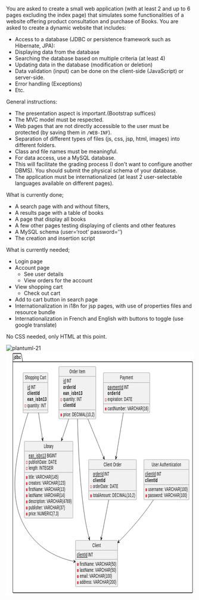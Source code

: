 You are asked to create a small web application (with at least 2 and up to 6 pages excluding the index page) that simulates some functionalities of a website offering product consultation and purchase of Books.
You are asked to create a dynamic website that includes:

* Access to a database (JDBC or persistence framework such as Hibernate, JPA):
* Displaying data from the database
* Searching the database based on multiple criteria (at least 4)
* Updating data in the database (modification or deletion)
* Data validation (input) can be done on the client-side (JavaScript) or server-side.
* Error handling (Exceptions)
* Etc.

General instructions:
* The presentation aspect is important.(Bootstrap suffices)
* The MVC model must be respected.
* Web pages that are not directly accessible to the user must be protected (by saving them in `/WEB-INF`).
* Separation of different types of files (js, css, jsp, html, images) into different folders.
* Class and file names must be meaningful.
* For data access, use a MySQL database.
* This will facilitate the grading process (I don't want to configure another DBMS). You should submit the physical schema of your database.
* The application must be internationalized (at least 2 user-selectable languages available on different pages).

What is currently done;
- A search page with and without filters,
- A results page with a table of books 
- A page that display all books 
- A few other pages testing displaying of clients and other features
- A MySQL schema (user=‘root’ password=’’)
- The creation and insertion script

What is currently needed;
- Login page
- Account page
    - See user details
    - View orders for the account
- View shopping cart
    - Check out cart
- Add to cart button in search page
- Internationalization in i18n for jsp pages, with use of properties files and resource bundle
- Internationalization in French and English with buttons to toggle (use google translate)

No CSS needed, only HTML at this point.

![plantuml-21](https://github.com/youatik/A11.Web_App_TP/assets/112843400/890a1e2f-0b05-4d3f-b543-a91892f33ff1)<?xml version="1.0" encoding="UTF-8" standalone="no"?><svg xmlns="http://www.w3.org/2000/svg" xmlns:xlink="http://www.w3.org/1999/xlink" contentStyleType="text/css" height="653px" preserveAspectRatio="none" style="width:870px;height:653px;background:#FFFFFF;" version="1.1" viewBox="0 0 870 653" width="870px" zoomAndPan="magnify"><defs/><g><!--MD5=[ce99c9de1d09f7d75a0c7ae000a2beeb]
cluster jdbc--><g id="cluster_jdbc"><path d="M33.04,6 L67.04,6 A3.75,3.75 0 0 1 69.54,8.5 L76.54,28.2969 L861.04,28.2969 A2.5,2.5 0 0 1 863.54,30.7969 L863.54,643.5 A2.5,2.5 0 0 1 861.04,646 L33.04,646 A2.5,2.5 0 0 1 30.54,643.5 L30.54,8.5 A2.5,2.5 0 0 1 33.04,6 " fill="none" style="stroke:#000000;stroke-width:1.5;"/><line style="stroke:#000000;stroke-width:1.5;" x1="30.54" x2="76.54" y1="28.2969" y2="28.2969"/><text fill="#000000" font-family="sans-serif" font-size="14" font-weight="bold" lengthAdjust="spacing" textLength="33" x="34.54" y="20.9951">jdbc</text></g><!--MD5=[e3f72718913f1e037c5bc72e44de49f6]
class client--><g id="elem_client"><rect codeLine="9" fill="#F1F1F1" height="123.7813" id="client" rx="2.5" ry="2.5" style="stroke:#181818;stroke-width:0.5;" width="195" x="321.04" y="506"/><text fill="#000000" font-family="sans-serif" font-size="14" lengthAdjust="spacing" textLength="39" x="399.04" y="523.9951">Client</text><line style="stroke:#181818;stroke-width:0.5;" x1="322.04" x2="515.04" y1="532.2969" y2="532.2969"/><text fill="#000000" font-family="sans-serif" font-size="14" lengthAdjust="spacing" text-decoration="underline" textLength="49" x="327.04" y="549.292">clientId</text><text fill="#000000" font-family="sans-serif" font-size="14" lengthAdjust="spacing" textLength="22" x="380.04" y="549.292">INT</text><line style="stroke:#181818;stroke-width:0.5;" x1="322.04" x2="515.04" y1="556.5938" y2="556.5938"/><rect fill="#F24D5C" height="6" style="stroke:#C82930;stroke-width:1.0;" width="6" x="329.04" y="567.2422"/><text fill="#000000" font-family="sans-serif" font-size="14" lengthAdjust="spacing" textLength="169" x="341.04" y="573.5889">firstName: VARCHAR(50)</text><rect fill="#F24D5C" height="6" style="stroke:#C82930;stroke-width:1.0;" width="6" x="329.04" y="583.5391"/><text fill="#000000" font-family="sans-serif" font-size="14" lengthAdjust="spacing" textLength="168" x="341.04" y="589.8857">lastName: VARCHAR(50)</text><rect fill="#F24D5C" height="6" style="stroke:#C82930;stroke-width:1.0;" width="6" x="329.04" y="599.8359"/><text fill="#000000" font-family="sans-serif" font-size="14" lengthAdjust="spacing" textLength="149" x="341.04" y="606.1826">email: VARCHAR(100)</text><rect fill="#F24D5C" height="6" style="stroke:#C82930;stroke-width:1.0;" width="6" x="329.04" y="616.1328"/><text fill="#000000" font-family="sans-serif" font-size="14" lengthAdjust="spacing" textLength="169" x="341.04" y="622.4795">address: VARCHAR(200)</text></g><!--MD5=[ba1befc50e6de48c221bc2393455d8f9]
class library--><g id="elem_library"><rect codeLine="17" fill="#F1F1F1" height="205.2656" id="library" rx="2.5" ry="2.5" style="stroke:#181818;stroke-width:0.5;" width="225" x="84.04" y="241"/><text fill="#000000" font-family="sans-serif" font-size="14" lengthAdjust="spacing" textLength="44" x="174.54" y="258.9951">Library</text><line style="stroke:#181818;stroke-width:0.5;" x1="85.04" x2="308.04" y1="267.2969" y2="267.2969"/><text fill="#000000" font-family="sans-serif" font-size="14" lengthAdjust="spacing" text-decoration="underline" textLength="80" x="104.04" y="284.292">ean_isbn13</text><text fill="#000000" font-family="sans-serif" font-size="14" lengthAdjust="spacing" textLength="46" x="188.04" y="284.292">BIGINT</text><rect fill="none" height="6" style="stroke:#C82930;stroke-width:1.0;" width="6" x="92.04" y="294.2422"/><text fill="#000000" font-family="sans-serif" font-size="14" lengthAdjust="spacing" textLength="130" x="104.04" y="300.5889">publishDate: DATE</text><rect fill="none" height="6" style="stroke:#C82930;stroke-width:1.0;" width="6" x="92.04" y="310.5391"/><text fill="#000000" font-family="sans-serif" font-size="14" lengthAdjust="spacing" textLength="114" x="104.04" y="316.8857">length: INTEGER</text><line style="stroke:#181818;stroke-width:0.5;" x1="85.04" x2="308.04" y1="324.1875" y2="324.1875"/><rect fill="#F24D5C" height="6" style="stroke:#C82930;stroke-width:1.0;" width="6" x="92.04" y="334.8359"/><text fill="#000000" font-family="sans-serif" font-size="14" lengthAdjust="spacing" textLength="138" x="104.04" y="341.1826">title: VARCHAR(145)</text><rect fill="#F24D5C" height="6" style="stroke:#C82930;stroke-width:1.0;" width="6" x="92.04" y="351.1328"/><text fill="#000000" font-family="sans-serif" font-size="14" lengthAdjust="spacing" textLength="170" x="104.04" y="357.4795">creators: VARCHAR(123)</text><rect fill="#F24D5C" height="6" style="stroke:#C82930;stroke-width:1.0;" width="6" x="92.04" y="367.4297"/><text fill="#000000" font-family="sans-serif" font-size="14" lengthAdjust="spacing" textLength="169" x="104.04" y="373.7764">firstName: VARCHAR(13)</text><rect fill="#F24D5C" height="6" style="stroke:#C82930;stroke-width:1.0;" width="6" x="92.04" y="383.7266"/><text fill="#000000" font-family="sans-serif" font-size="14" lengthAdjust="spacing" textLength="168" x="104.04" y="390.0732">lastName: VARCHAR(14)</text><rect fill="#F24D5C" height="6" style="stroke:#C82930;stroke-width:1.0;" width="6" x="92.04" y="400.0234"/><text fill="#000000" font-family="sans-serif" font-size="14" lengthAdjust="spacing" textLength="199" x="104.04" y="406.3701">description: VARCHAR(4769)</text><rect fill="#F24D5C" height="6" style="stroke:#C82930;stroke-width:1.0;" width="6" x="92.04" y="416.3203"/><text fill="#000000" font-family="sans-serif" font-size="14" lengthAdjust="spacing" textLength="168" x="104.04" y="422.667">publisher: VARCHAR(37)</text><rect fill="#F24D5C" height="6" style="stroke:#C82930;stroke-width:1.0;" width="6" x="92.04" y="432.6172"/><text fill="#000000" font-family="sans-serif" font-size="14" lengthAdjust="spacing" textLength="139" x="104.04" y="438.9639">price: NUMERIC(7,3)</text></g><!--MD5=[eca45803598a1795f2bde3316c543fc8]
class userAuthentication--><g id="elem_userAuthentication"><rect codeLine="30" fill="#F1F1F1" height="107.4844" id="userAuthentication" rx="2.5" ry="2.5" style="stroke:#181818;stroke-width:0.5;" width="209" x="638.04" y="290"/><text fill="#000000" font-family="sans-serif" font-size="14" lengthAdjust="spacing" textLength="136" x="674.54" y="307.9951">User Authentication</text><line style="stroke:#181818;stroke-width:0.5;" x1="639.04" x2="846.04" y1="316.2969" y2="316.2969"/><text fill="#000000" font-family="sans-serif" font-size="14" lengthAdjust="spacing" text-decoration="underline" textLength="49" x="644.04" y="333.292">clientId</text><text fill="#000000" font-family="sans-serif" font-size="14" lengthAdjust="spacing" textLength="22" x="697.04" y="333.292">INT</text><text fill="#000000" font-family="sans-serif" font-size="14" font-weight="bold" lengthAdjust="spacing" textLength="57" x="644.04" y="349.5889">clientId</text><line style="stroke:#181818;stroke-width:0.5;" x1="639.04" x2="846.04" y1="356.8906" y2="356.8906"/><rect fill="#F24D5C" height="6" style="stroke:#C82930;stroke-width:1.0;" width="6" x="646.04" y="367.5391"/><text fill="#000000" font-family="sans-serif" font-size="14" lengthAdjust="spacing" textLength="183" x="658.04" y="373.8857">username: VARCHAR(100)</text><rect fill="#F24D5C" height="6" style="stroke:#C82930;stroke-width:1.0;" width="6" x="646.04" y="383.8359"/><text fill="#000000" font-family="sans-serif" font-size="14" lengthAdjust="spacing" textLength="180" x="658.04" y="390.1826">password: VARCHAR(100)</text></g><!--MD5=[f7cdc6d2285e17f09c312952ede26341]
class clientOrder--><g id="elem_clientOrder"><rect codeLine="37" fill="#F1F1F1" height="107.4844" id="clientOrder" rx="2.5" ry="2.5" style="stroke:#181818;stroke-width:0.5;" width="221" x="382.04" y="290"/><text fill="#000000" font-family="sans-serif" font-size="14" lengthAdjust="spacing" textLength="82" x="451.54" y="307.9951">Client Order</text><line style="stroke:#181818;stroke-width:0.5;" x1="383.04" x2="602.04" y1="316.2969" y2="316.2969"/><text fill="#000000" font-family="sans-serif" font-size="14" lengthAdjust="spacing" text-decoration="underline" textLength="49" x="402.04" y="333.292">orderId</text><text fill="#000000" font-family="sans-serif" font-size="14" lengthAdjust="spacing" textLength="22" x="455.04" y="333.292">INT</text><text fill="#000000" font-family="sans-serif" font-size="14" font-weight="bold" lengthAdjust="spacing" textLength="57" x="402.04" y="349.5889">clientId</text><rect fill="none" height="6" style="stroke:#C82930;stroke-width:1.0;" width="6" x="390.04" y="359.5391"/><text fill="#000000" font-family="sans-serif" font-size="14" lengthAdjust="spacing" textLength="117" x="402.04" y="365.8857">orderDate: DATE</text><line style="stroke:#181818;stroke-width:0.5;" x1="383.04" x2="602.04" y1="373.1875" y2="373.1875"/><rect fill="#F24D5C" height="6" style="stroke:#C82930;stroke-width:1.0;" width="6" x="390.04" y="383.8359"/><text fill="#000000" font-family="sans-serif" font-size="14" lengthAdjust="spacing" textLength="195" x="402.04" y="390.1826">totalAmount: DECIMAL(10,2)</text></g><!--MD5=[813a40a839adcce9e0053fbac54d9150]
class payment--><g id="elem_payment"><rect codeLine="44" fill="#F1F1F1" height="107.4844" id="payment" rx="2.5" ry="2.5" style="stroke:#181818;stroke-width:0.5;" width="215" x="450.04" y="57.5"/><text fill="#000000" font-family="sans-serif" font-size="14" lengthAdjust="spacing" textLength="60" x="527.54" y="75.4951">Payment</text><line style="stroke:#181818;stroke-width:0.5;" x1="451.04" x2="664.04" y1="83.7969" y2="83.7969"/><text fill="#000000" font-family="sans-serif" font-size="14" lengthAdjust="spacing" text-decoration="underline" textLength="72" x="470.04" y="100.792">paymentId</text><text fill="#000000" font-family="sans-serif" font-size="14" lengthAdjust="spacing" textLength="22" x="546.04" y="100.792">INT</text><text fill="#000000" font-family="sans-serif" font-size="14" font-weight="bold" lengthAdjust="spacing" textLength="58" x="470.04" y="117.0889">orderId</text><rect fill="none" height="6" style="stroke:#C82930;stroke-width:1.0;" width="6" x="458.04" y="127.0391"/><text fill="#000000" font-family="sans-serif" font-size="14" lengthAdjust="spacing" textLength="114" x="470.04" y="133.3857">expiration: DATE</text><line style="stroke:#181818;stroke-width:0.5;" x1="451.04" x2="664.04" y1="140.6875" y2="140.6875"/><rect fill="#F24D5C" height="6" style="stroke:#C82930;stroke-width:1.0;" width="6" x="458.04" y="151.3359"/><text fill="#000000" font-family="sans-serif" font-size="14" lengthAdjust="spacing" textLength="189" x="470.04" y="157.6826">cardNumber: VARCHAR(16)</text></g><!--MD5=[db3fcf359968d7ec7f654797b8d02abf]
class orderItem--><g id="elem_orderItem"><rect codeLine="51" fill="#F1F1F1" height="140.0781" id="orderItem" rx="2.5" ry="2.5" style="stroke:#181818;stroke-width:0.5;" width="171" x="244.04" y="41"/><text fill="#000000" font-family="sans-serif" font-size="14" lengthAdjust="spacing" textLength="73" x="293.04" y="58.9951">Order Item</text><line style="stroke:#181818;stroke-width:0.5;" x1="245.04" x2="414.04" y1="67.2969" y2="67.2969"/><text fill="#000000" font-family="sans-serif" font-size="14" lengthAdjust="spacing" text-decoration="underline" textLength="12" x="264.04" y="84.292">id</text><text fill="#000000" font-family="sans-serif" font-size="14" lengthAdjust="spacing" textLength="22" x="280.04" y="84.292">INT</text><text fill="#000000" font-family="sans-serif" font-size="14" font-weight="bold" lengthAdjust="spacing" textLength="58" x="264.04" y="100.5889">orderId</text><text fill="#000000" font-family="sans-serif" font-size="14" font-weight="bold" lengthAdjust="spacing" textLength="89" x="264.04" y="116.8857">ean_isbn13</text><rect fill="none" height="6" style="stroke:#C82930;stroke-width:1.0;" width="6" x="252.04" y="126.8359"/><text fill="#000000" font-family="sans-serif" font-size="14" lengthAdjust="spacing" textLength="86" x="264.04" y="133.1826">quantity: INT</text><text fill="#000000" font-family="sans-serif" font-size="14" font-weight="bold" lengthAdjust="spacing" textLength="57" x="264.04" y="149.4795">clientId</text><line style="stroke:#181818;stroke-width:0.5;" x1="245.04" x2="414.04" y1="156.7813" y2="156.7813"/><rect fill="#F24D5C" height="6" style="stroke:#C82930;stroke-width:1.0;" width="6" x="252.04" y="167.4297"/><text fill="#000000" font-family="sans-serif" font-size="14" lengthAdjust="spacing" textLength="145" x="264.04" y="173.7764">price: DECIMAL(10,2)</text></g><!--MD5=[fcd76b3c463d68e3080587aa851a8d7e]
class shoppingCart--><g id="elem_shoppingCart"><rect codeLine="60" fill="#F1F1F1" height="107.4844" id="shoppingCart" rx="2.5" ry="2.5" style="stroke:#181818;stroke-width:0.5;" width="115" x="78.04" y="57.5"/><text fill="#000000" font-family="sans-serif" font-size="14" lengthAdjust="spacing" textLength="98" x="86.54" y="75.4951">Shopping Cart</text><line style="stroke:#181818;stroke-width:0.5;" x1="79.04" x2="192.04" y1="83.7969" y2="83.7969"/><text fill="#000000" font-family="sans-serif" font-size="14" lengthAdjust="spacing" text-decoration="underline" textLength="12" x="98.04" y="100.792">id</text><text fill="#000000" font-family="sans-serif" font-size="14" lengthAdjust="spacing" textLength="22" x="114.04" y="100.792">INT</text><text fill="#000000" font-family="sans-serif" font-size="14" font-weight="bold" lengthAdjust="spacing" textLength="57" x="98.04" y="117.0889">clientId</text><text fill="#000000" font-family="sans-serif" font-size="14" font-weight="bold" lengthAdjust="spacing" textLength="89" x="98.04" y="133.3857">ean_isbn13</text><rect fill="none" height="6" style="stroke:#C82930;stroke-width:1.0;" width="6" x="86.04" y="143.3359"/><text fill="#000000" font-family="sans-serif" font-size="14" lengthAdjust="spacing" textLength="86" x="98.04" y="149.6826">quantity: INT</text><line style="stroke:#181818;stroke-width:0.5;" x1="79.04" x2="192.04" y1="156.9844" y2="156.9844"/></g><!--MD5=[3620be8e6457a349ad0b8f0b99221563]
link orderItem to clientOrder--><g id="link_orderItem_clientOrder"><path codeLine="67" d="M378.45,181.16 C402.05,214.53 430.02,254.09 452.36,285.68 " fill="none" id="orderItem-to-clientOrder" style="stroke:#181818;stroke-width:1.0;"/><polygon fill="#181818" points="455.33,289.88,453.3891,280.2243,452.4387,285.8007,446.8623,284.8503,455.33,289.88" style="stroke:#181818;stroke-width:1.0;"/></g><!--MD5=[ea35d57024fe94828fdf746da73435ca]
link orderItem to client--><g id="link_orderItem_client"><path codeLine="68" d="M330.47,181.28 C332.86,249.64 340.56,356.6 364.54,446 C369.47,464.38 376.85,483.52 384.59,501 " fill="none" id="orderItem-to-client" style="stroke:#181818;stroke-width:1.0;"/><polygon fill="#181818" points="386.78,505.89,386.7485,496.0412,384.7347,501.3275,379.4485,499.3136,386.78,505.89" style="stroke:#181818;stroke-width:1.0;"/></g><!--MD5=[ab88f101a420259a309c38854584d3e6]
link orderItem to library--><g id="link_orderItem_library"><path codeLine="69" d="M289.64,181.16 C279.69,198.39 268.79,217.28 258.07,235.86 " fill="none" id="orderItem-to-library" style="stroke:#181818;stroke-width:1.0;"/><polygon fill="#181818" points="255.35,240.58,263.315,234.787,257.8507,236.2503,256.3874,230.7859,255.35,240.58" style="stroke:#181818;stroke-width:1.0;"/></g><!--MD5=[bf985faf353d7c16407223ffe55e5690]
link clientOrder to client--><g id="link_clientOrder_client"><path codeLine="70" d="M475,397.23 C464.66,428.34 451.47,467.99 440.44,501.14 " fill="none" id="clientOrder-to-client" style="stroke:#181818;stroke-width:1.0;"/><polygon fill="#181818" points="438.83,505.98,445.4576,498.6948,440.4026,501.2337,437.8636,496.1787,438.83,505.98" style="stroke:#181818;stroke-width:1.0;"/></g><!--MD5=[016a7cd566f22fc2ed3443b01cf88c4b]
link payment to clientOrder--><g id="link_payment_clientOrder"><path codeLine="71" d="M542.71,164.59 C532.6,200.45 519.21,247.94 508.8,284.83 " fill="none" id="payment-to-clientOrder" style="stroke:#181818;stroke-width:1.0;"/><polygon fill="#181818" points="507.42,289.73,513.7119,282.1529,508.7766,284.9176,506.012,279.9823,507.42,289.73" style="stroke:#181818;stroke-width:1.0;"/></g><!--MD5=[36f496291deb31253c696f1d8ec0ddb1]
link shoppingCart to client--><g id="link_shoppingCart_client"><path codeLine="72" d="M101.8,164.62 C61.32,235.12 6,361.18 66.54,446 C122.65,524.62 233.23,552.68 315.55,562.42 " fill="none" id="shoppingCart-to-client" style="stroke:#181818;stroke-width:1.0;"/><polygon fill="#181818" points="320.93,563.04,312.4315,558.0625,315.9611,562.4831,311.5405,566.0128,320.93,563.04" style="stroke:#181818;stroke-width:1.0;"/></g><!--MD5=[598209966340cafc6a7dc6bcdb303920]
link shoppingCart to library--><g id="link_shoppingCart_library"><path codeLine="73" d="M149.46,164.59 C155.06,185.77 161.74,211 168.28,235.71 " fill="none" id="shoppingCart-to-library" style="stroke:#181818;stroke-width:1.0;"/><polygon fill="#181818" points="169.58,240.64,171.1367,230.9149,168.297,235.8074,163.4045,232.9677,169.58,240.64" style="stroke:#181818;stroke-width:1.0;"/></g><!--MD5=[094ca63a88b6c059f74a5cd68bc949ca]
link userAuthentication to client--><g id="link_userAuthentication_client"><path codeLine="74" d="M682.88,397.26 C663.49,413.54 641.55,431.1 620.54,446 C589.03,468.35 553.25,490.69 520.65,509.98 " fill="none" id="userAuthentication-to-client" style="stroke:#181818;stroke-width:1.0;"/><polygon fill="#181818" points="516.28,512.55,526.0629,511.4119,520.5838,510.0049,521.9907,504.5258,516.28,512.55" style="stroke:#181818;stroke-width:1.0;"/></g><!--



   </g></svg>
